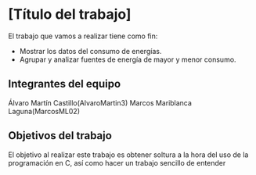 # [Título del trabajo]

El trabajo que vamos a realizar tiene como fin:
   - Mostrar los datos del consumo de energías.
   - Agrupar y analizar fuentes de energía de mayor y menor consumo.

## Integrantes del equipo

Álvaro Martín Castillo(AlvaroMartin3)
Marcos Mariblanca Laguna(MarcosML02)

## Objetivos del trabajo

El objetivo al realizar este trabajo es obtener soltura a la hora del uso
de la programación en C, así como hacer un trabajo sencillo de entender
